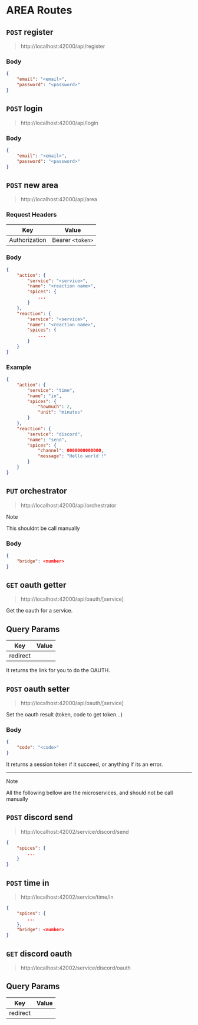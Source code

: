 # AREA Routes

## `POST` register
> http://localhost:42000/api/register

### Body
```json
{
    "email": "<email>",
    "password": "<password>"
}
```

## `POST` login
> http://localhost:42000/api/login

### Body
```json
{
    "email": "<email>",
    "password": "<password>"
}
```

## `POST` new area
> http://localhost:42000/api/area

### Request Headers
| Key | Value |
|-----|-------|
| Authorization | Bearer `<token>` |

### Body
```json
{
    "action": {
        "service": "<service>",
        "name": "<reaction name>",
        "spices": {
            ...
        }
    },
    "reaction": {
        "service": "<service>",
        "name": "<reaction name>",
        "spices": {
            ...
        }
    }
}
```

### Example
```json
{
    "action": {
        "service": "time",
        "name": "in",
        "spices": {
            "howmuch": 2,
            "unit": "minutes"
        }
    },
    "reaction": {
        "service": "discord",
        "name": "send",
        "spices": {
            "channel": 0000000000000,
            "message": "Hello world !"
        }
    }
}
```

## `PUT` orchestrator
> http://localhost:42000/api/orchestrator

>[!NOTE]
> This shouldnt be call manually

### Body
```json
{
    "bridge": <number>
}
```

## `GET` oauth getter
> http://localhost:42000/api/oauth/[service]

Get the oauth for a service.

## Query Params
| Key | Value |
|-----|-------|
| redirect | <link> |

It returns the link for you to do the OAUTH.

## `POST` oauth setter
> http://localhost:42000/api/oauth/[service]

Set the oauth result (token, code to get token...)

### Body
```json
{
    "code": "<code>"
}
```

It returns a session token if it succeed, or anything if its an error.

---

>[!NOTE]
> All the following bellow are the microservices, and should not be call manually

## `POST` discord send
> http://localhost:42002/service/discord/send

```json
{
    "spices": {
        ...
    }
}
```

## `POST` time in
> http://localhost:42002/service/time/in

```json
{
    "spices": {
        ...
    },
    "bridge": <number>
}
```

## `GET` discord oauth
> http://localhost:42002/service/discord/oauth

## Query Params
| Key | Value |
|-----|-------|
| redirect | <link>|
